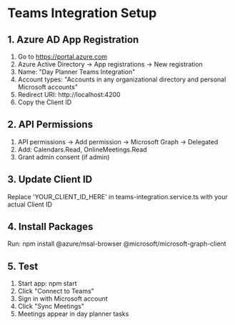 # Teams Integration Setup

## 1. Azure AD App Registration
1. Go to https://portal.azure.com
2. Azure Active Directory → App registrations → New registration
3. Name: "Day Planner Teams Integration"
4. Account types: "Accounts in any organizational directory and personal Microsoft accounts"
5. Redirect URI: http://localhost:4200
6. Copy the Client ID

## 2. API Permissions
1. API permissions → Add permission → Microsoft Graph → Delegated
2. Add: Calendars.Read, OnlineMeetings.Read
3. Grant admin consent (if admin)

## 3. Update Client ID
Replace 'YOUR_CLIENT_ID_HERE' in teams-integration.service.ts with your actual Client ID

## 4. Install Packages
Run: npm install @azure/msal-browser @microsoft/microsoft-graph-client

## 5. Test
1. Start app: npm start
2. Click "Connect to Teams" 
3. Sign in with Microsoft account
4. Click "Sync Meetings"
5. Meetings appear in day planner tasks
